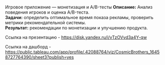 Игровое приложение — монетизация и A/B-тесты
**Описание:** Анализ поведения игроков и оценка A/B-теста.  
**Задачи:** определить оптимальное время показа рекламы, проверить метрики рекомендательной системы.  
**Результат:** рекомендации по монетизации и улучшению продукта. 

Ссылка на презентацию - https://disk.yandex.ru/i/vTzOVvd3a4Y-qw

Ссылка на дашборд - https://public.tableau.com/app/profile/.42088764/viz/CosmicBrothers_16458727764390/sheet3?publish=yes
